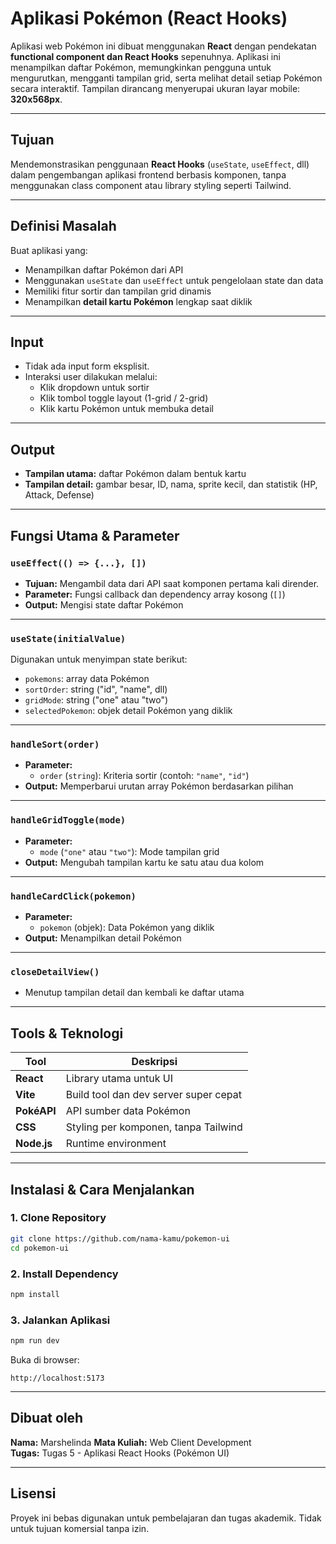 # Aplikasi Pokémon (React Hooks)

Aplikasi web Pokémon ini dibuat menggunakan **React** dengan pendekatan **functional component dan React Hooks** sepenuhnya. Aplikasi ini menampilkan daftar Pokémon, memungkinkan pengguna untuk mengurutkan, mengganti tampilan grid, serta melihat detail setiap Pokémon secara interaktif. Tampilan dirancang menyerupai ukuran layar mobile: **320x568px**.

---

## Tujuan

Mendemonstrasikan penggunaan **React Hooks** (`useState`, `useEffect`, dll) dalam pengembangan aplikasi frontend berbasis komponen, tanpa menggunakan class component atau library styling seperti Tailwind.

---

## Definisi Masalah

Buat aplikasi yang:
- Menampilkan daftar Pokémon dari API
- Menggunakan `useState` dan `useEffect` untuk pengelolaan state dan data
- Memiliki fitur sortir dan tampilan grid dinamis
- Menampilkan **detail kartu Pokémon** lengkap saat diklik

---

## Input

- Tidak ada input form eksplisit.
- Interaksi user dilakukan melalui:
  - Klik dropdown untuk sortir
  - Klik tombol toggle layout (1-grid / 2-grid)
  - Klik kartu Pokémon untuk membuka detail

---

## Output

- **Tampilan utama:** daftar Pokémon dalam bentuk kartu
- **Tampilan detail:** gambar besar, ID, nama, sprite kecil, dan statistik (HP, Attack, Defense)

---

## Fungsi Utama & Parameter

### `useEffect(() => {...}, [])`

- **Tujuan:** Mengambil data dari API saat komponen pertama kali dirender.
- **Parameter:** Fungsi callback dan dependency array kosong (`[]`)
- **Output:** Mengisi state daftar Pokémon

---

### `useState(initialValue)`

Digunakan untuk menyimpan state berikut:
- `pokemons`: array data Pokémon
- `sortOrder`: string ("id", "name", dll)
- `gridMode`: string ("one" atau "two")
- `selectedPokemon`: objek detail Pokémon yang diklik

---

### `handleSort(order)`

- **Parameter:**  
  - `order` (`string`): Kriteria sortir (contoh: `"name"`, `"id"`)
- **Output:** Memperbarui urutan array Pokémon berdasarkan pilihan

---

### `handleGridToggle(mode)`

- **Parameter:**  
  - `mode` (`"one"` atau `"two"`): Mode tampilan grid
- **Output:** Mengubah tampilan kartu ke satu atau dua kolom

---

### `handleCardClick(pokemon)`

- **Parameter:**  
  - `pokemon` (objek): Data Pokémon yang diklik
- **Output:** Menampilkan detail Pokémon

---

### `closeDetailView()`

- Menutup tampilan detail dan kembali ke daftar utama

---

## Tools & Teknologi

| Tool         | Deskripsi                              |
|--------------|------------------------------------------|
| **React**    | Library utama untuk UI                  |
| **Vite**     | Build tool dan dev server super cepat   |
| **PokéAPI**  | API sumber data Pokémon                 |
| **CSS**      | Styling per komponen, tanpa Tailwind    |
| **Node.js**  | Runtime environment                     |

---

##  Instalasi & Cara Menjalankan

### 1. Clone Repository

```bash
git clone https://github.com/nama-kamu/pokemon-ui
cd pokemon-ui
```

### 2. Install Dependency

```bash
npm install
```

### 3. Jalankan Aplikasi

```bash
npm run dev
```

Buka di browser:
```
http://localhost:5173
```

---

## Dibuat oleh

**Nama:** Marshelinda 
**Mata Kuliah:** Web Client Development  
**Tugas:** Tugas 5 - Aplikasi React Hooks (Pokémon UI)

---

## Lisensi

Proyek ini bebas digunakan untuk pembelajaran dan tugas akademik. Tidak untuk tujuan komersial tanpa izin.

```